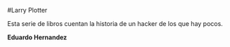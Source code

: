 #Larry Plotter

Esta serie de libros cuentan la historia de un hacker de los que hay pocos.

**Eduardo Hernandez**

